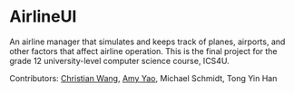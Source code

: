 # AirlineUI
An airline manager that simulates and keeps track of planes, airports, and other factors that affect airline operation. 
This is the final project for the grade 12 university-level computer science course, ICS4U. 

Contributors: [Christian Wang](https://github.com/Christian1m), [Amy Yao](https://github.com/yamyyao), Michael Schmidt, Tong Yin Han

